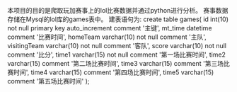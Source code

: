 本项目的目的是爬取玩加赛事上的lol比赛数据并通过python进行分析。
赛事数据存储在Mysql的lol库的games表中。
建表语句为:
create table games(
id int(10) not null primary key auto_increment comment '主键',
mt_time datetime comment '比赛时间',
homeTeam varchar(10) not null comment '主队',
visitingTeam varchar(10) not null comment '客队',
score varchar(10) not null comment '比分',
time1 varchar(15)  not null comment '第一场比赛时间',
time2 varchar(15)  comment '第二场比赛时间',
time3 varchar(15)  comment '第三场比赛时间',
time4 varchar(15)  comment '第四场比赛时间',
time5 varchar(15)  comment '第五场比赛时间'
);

